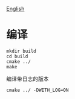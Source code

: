 [English](README.en.md)

# 编译
```
mkdir build
cd build
cmake ../
make
```
编译带日志的版本
```
cmake ../ -DWITH_LOG=ON
```